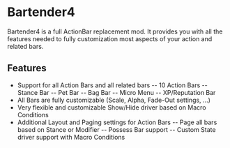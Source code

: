 # Bartender4
Bartender4 is a full ActionBar replacement mod. It provides you with all the features needed to fully customization most aspects of your action and related bars.

## Features

 - Support for all Action Bars and all related bars
 --   10 Action Bars
--   Stance Bar
--   Pet Bar
--   Bag Bar
--   Micro Menu
--   XP/Reputation Bar
-   All Bars are fully customizable (Scale, Alpha, Fade-Out settings, ...)
-   Very flexible and customizable Show/Hide driver based on Macro Conditions
-   Additional Layout and Paging settings for Action Bars
--   Page all bars based on Stance or Modifier
--   Possess Bar support
--   Custom State driver support with Macro Conditions
